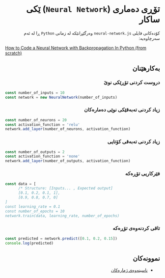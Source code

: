 <div dir=rtl align=right>

# تۆڕی دەماری (`Neural Network`) ێکی ساکار

کۆدەکانی فایلی `neural-network.js` وەرگێڕانێکە لە زمانی `Python` ڕا لە
ئەم سەرچاوەیە:

<div dir=ltr align=left>

[How to Code a Neural Network with Backpropagation In Python (from scratch)](https://machinelearningmastery.com/implement-backpropagation-algorithm-scratch-python/)

</div>

## بەکارهێنان

### دروست کردنی تۆڕێکی نوێ

<div dir=ltr align=left>

```js
const number_of_inputs = 10
const network = new NeuralNetwork(number_of_inputs)
```

</div>

### زیاد کردنی تەبەقێکی نوێی دەمارەکان

<div dir=ltr align=left>

```js
const number_of_neurons = 20
const activation_function = 'relu'
network.add_layer(number_of_neurons, activation_function)
```

</div>

### زیاد کردنی تەبەقی کۆتایی

<div dir=ltr align=left>

```js
const number_of_outputs = 2
const activation_function = 'none'
network.add_layer(number_of_outputs, activation_function)
```

</div>

### فێرکاریی تۆڕەکە

<div dir=ltr align=left>

```js
const data = [
      /* Structure: [Inputs... , Expected output]
      [0.1, 0.2, 0.1, 1],
      [0.9, 0.8, 0.7, 0]
]
const learning_rate = 0.1
const number_of_epochs = 10
network.train(data, learning_rate, number_of_epochs)
```

</div>

### تاقی کردنەوەی تۆڕەکە

<div dir=ltr align=left>

```js
const predicted = network.predict([0.1, 0.2, 0.15])
console.log(predicted)
```

</div>

## نموونەکان

- [ناسینەوەی ژمارەکان](https://allekok.github.io/neural-network/examples/numbers.html)

</div>
